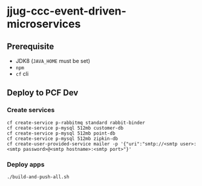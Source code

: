 # jjug-ccc-event-driven-microservices

## Prerequisite

* JDK8 (`JAVA_HOME` must be set)
* `npm`
* `cf` cli

## Deploy to PCF Dev

### Create services

```
cf create-service p-rabbitmq standard rabbit-binder
cf create-service p-mysql 512mb customer-db
cf create-service p-mysql 512mb point-db
cf create-service p-mysql 512mb zipkin-db
cf create-user-provided-service mailer -p '{"uri":"smtp://<smtp user>:<smtp password>@<smtp hostname>:<smtp port>"}'
```

### Deploy apps

```
./build-and-push-all.sh 
```
